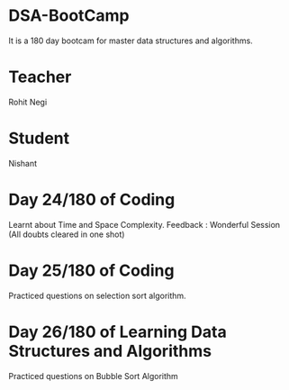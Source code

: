 # DSA-BootCamp
It is a 180 day bootcam for master data structures and algorithms.

# Teacher 
Rohit Negi

# Student
Nishant

# Day 24/180 of Coding

Learnt about Time and Space Complexity.
Feedback : Wonderful Session (All doubts cleared in one shot)

# Day 25/180 of Coding

Practiced questions on selection sort algorithm.

# Day 26/180 of Learning Data Structures and Algorithms

Practiced questions on Bubble Sort Algorithm

